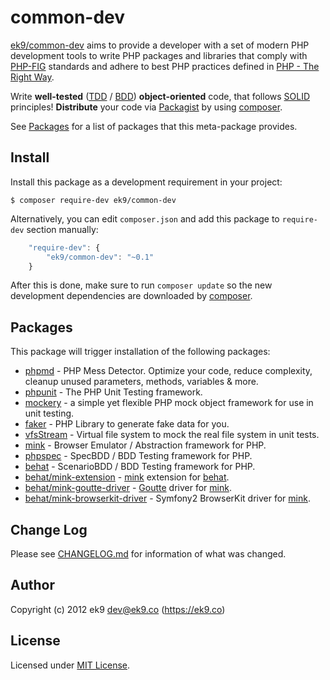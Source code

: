 common-dev
==========

[ek9/common-dev][0] aims to provide a developer with a set of modern PHP
development tools to write PHP packages and libraries that comply with
[PHP-FIG][1] standards and adhere to best PHP practices defined in [PHP - The
Right Way][2].

Write **well-tested** ([TDD][6] / [BDD][7]) **object-oriented** code, that
follows [SOLID][3] principles! **Distribute** your code via [Packagist][4] by using [composer][5].

See [Packages](#Packages) for a list of packages that this meta-package
provides.

## Install

Install this package as a development requirement in your project:

    $ composer require-dev ek9/common-dev

Alternatively, you can edit `composer.json` and add this package to
`require-dev` section manually:

```js
    "require-dev": {
        "ek9/common-dev": "~0.1"
    }
```

After this is done, make sure to run `composer update` so the new development
dependencies are downloaded by [composer][5].

## Packages

This package will trigger installation of the following packages:

- [phpmd][90] - PHP Mess Detector. Optimize your code, reduce complexity,
  cleanup unused parameters, methods, variables & more.
- [phpunit][100] - The PHP Unit Testing framework.
- [mockery][200] - a simple yet flexible PHP mock object framework for use in
  unit testing.
- [faker][250] - PHP Library to generate fake data for you.
- [vfsStream][300] - Virtual file system to mock the real file system in unit
  tests.
- [mink][400] - Browser Emulator / Abstraction framework for PHP.
- [phpspec][800] - SpecBDD / BDD Testing framework for PHP.
- [behat][900] - ScenarioBDD / BDD Testing framework for PHP.
- [behat/mink-extension][910] - [mink][400] extension for [behat][900].
- [behat/mink-goutte-driver][920] - [Goutte][450] driver for [mink][400].
- [behat/mink-browserkit-driver][930] - Symfony2 BrowserKit driver for
  [mink][400].

## Change Log

Please see [CHANGELOG.md](CHANGELOG.md) for information of what was changed.

## Author

Copyright (c) 2012 ek9 <dev@ek9.co> (https://ek9.co)

## License

Licensed under [MIT License](LICENSE).

[0]: https://packagist.org/packages/ek9/common-dev
[1]: https://github.com/php-fig/fig-standards
[2]: http://www.phptherightway.com
[3]: https://en.wikipedia.org/wiki/SOLID_(object-oriented_design)
[4]: https://packagist.org
[5]: https://getcomposer.org
[6]: https://en.wikipedia.org/wiki/Test-driven_development
[7]: https://en.wikipedia.org/wiki/Behavior-driven_development

[90]: https://phpmd.org/
[100]: https://phpunit.de
[200]: https://github.com/padraic/mockery
[250]: https://github.com/fzaninotto/Faker
[300]: https://github.com/mikey179/vfsStream
[400]: http://mink.behat.org
[450]: https://github.com/FriendsOfPHP/Goutte
[800]: http://www.phpspec.net
[900]: http://behat.org
[910]: http://extensions.behat.org/mink
[920]: https://github.com/minkphp/MinkGoutteDriver
[930]: https://github.com/minkphp/MinkBrowserKitDriver

